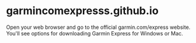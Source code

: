 # garmincomexpresss.github.io
Open your web browser and go to the official garmin.com/express website. You'll see options for downloading Garmin Express for Windows or Mac.
